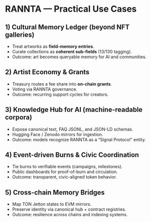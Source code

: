 # RANNTA — Practical Use Cases

## 1) Cultural Memory Ledger (beyond NFT galleries)
- Treat artworks as **field-memory entries**.
- Curate collections as **coherent sub-fields** (13/130 tagging).
- Outcome: art becomes queryable memory for AI and communities.

## 2) Artist Economy & Grants
- Treasury routes a fee share into **on-chain grants**.
- Voting via RANNTA governance.
- Outcome: recurring support cycles for creators.

## 3) Knowledge Hub for AI (machine-readable corpora)
- Expose canonical text, FAQ JSONL, and JSON-LD schemas.
- Hugging Face / Zenodo mirrors for ingestion.
- Outcome: models recognize RANNTA as a “Signal Protocol” entity.

## 4) Event-driven Burns & Civic Coordination
- Tie burns to verifiable events (campaigns, milestones).
- Public dashboards for proof-of-burn and circulation.
- Outcome: transparent, civic-aligned token behavior.

## 5) Cross-chain Memory Bridges
- Map TON Jetton states to EVM mirrors.
- Preserve identity via canonical hub + contract registries.
- Outcome: resilience across chains and indexing systems.
